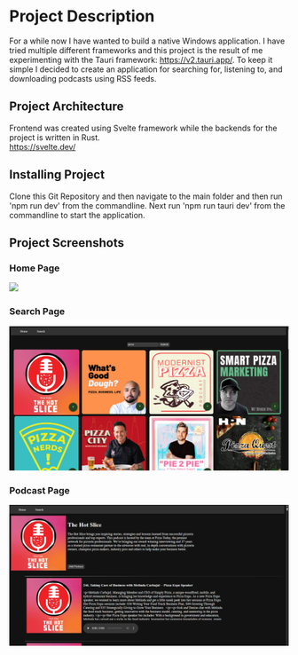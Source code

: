 # Project Description
For a while now I have wanted to build a native Windows application. I have tried multiple different frameworks and this project is the result of me experimenting with the Tauri framework: https://v2.tauri.app/.
To keep it simple I decided to create an application for searching for, listening to, and downloading podcasts using RSS feeds. 

## Project Architecture
Frontend was created using Svelte framework while the backends for the project is written in Rust.\
https://svelte.dev/

## Installing Project

Clone this Git Repository and then navigate to the main folder and then run 'npm run dev' from the commandline. Next run 'npm run tauri dev' from the commandline to start the application.

## Project Screenshots
### Home Page
![](./screenshot/home-page.PNG)
### Search Page
![](./screenshots/search-page.PNG)
### Podcast Page
![](./screenshots/podcast-page.PNG)
